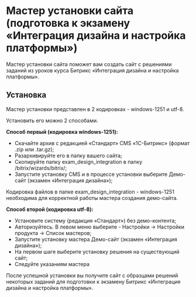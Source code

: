 # Мастер установки сайта (подготовка к экзамену «Интеграция дизайна и настройка платформы»)

<p>Мастер установки сайта поможет вам создать сайт с решениями заданий из уроков курса Битрикс «Интеграция дизайна и настройка платформы».</p>
<h2>Установка</h2>
<p>Мастер установки представлен в 2 кодировках - windows-1251 и utf-8.</p>
<p>Установить его можно 2 способами.</p>
<p><b>Способ первый (кодировка windows-1251):</b></p>
<ul>
	<li>Скачайте архив с редакцией «Стандарт» CMS «1С-Битрикс» (формат .zip или .tar.gz);</li>
	<li>Разархивируйте его в папку вашего сайта;</li>
	<li>Скопируйте папку exam_design_integration в папку /bitrix/wizards/bitrix/;</li>
	<li>Запустите установку CMS и в процессе установки выберите Демо-сайт (экзамен «Интеграция дизайна»);</li>
</ul>
<p>Кодировка файлов в папке exam_design_integration - windows-1251 необходима для корректной работы мастера создания демо-сайта.</p>
<p><b>Способ второй (кодировка utf-8):</b></p>
<ul>
	<li>Установите систему (редакция «Стандарт») без демо-контента;</li>
	<li>Авторизуйтесь. В левом меню выберите - Настройки → Настройки продукта → Список мастеров;</li>
	<li>Запустите установку мастера Демо-сайт (экзамен «Интеграция дизайна»);</li>
	<li>На первом шаге выберите установку решения на существующий сайт;</li>
	<li>Следуйте указаниям мастера</li>
</ul>
<p>После успешной установки вы получите сайт с образцами решений некоторых заданий для подготовки к экзамену Битрикс «Интеграция дизайна и настройка платформы».</p>